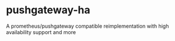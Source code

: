 # pushgateway-ha
A prometheus/pushgateway compatible reimplementation with high availability support and more
